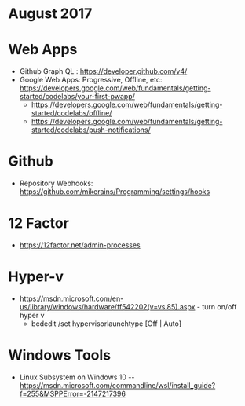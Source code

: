 # August 2017

# Web Apps
* Github Graph QL : https://developer.github.com/v4/
* Google Web Apps: Progressive, Offline, etc: https://developers.google.com/web/fundamentals/getting-started/codelabs/your-first-pwapp/
   * https://developers.google.com/web/fundamentals/getting-started/codelabs/offline/
   * https://developers.google.com/web/fundamentals/getting-started/codelabs/push-notifications/

# Github
* Repository Webhooks: https://github.com/mikerains/Programming/settings/hooks

# 12 Factor
* https://12factor.net/admin-processes

# Hyper-v
* https://msdn.microsoft.com/en-us/library/windows/hardware/ff542202(v=vs.85).aspx - turn on/off hyper v
  * bcdedit /set hypervisorlaunchtype [Off | Auto]
  
# Windows Tools
* Linux Subsystem on Windows 10 --   https://msdn.microsoft.com/commandline/wsl/install_guide?f=255&MSPPError=-2147217396
